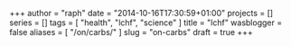 +++
author = "raph"
date = "2014-10-16T17:30:59+01:00"
projects = []
series = []
tags = [ "health", "lchf", "science" ]
title = "lchf"
wasblogger = false
aliases = [ "/on/carbs/" ]
slug = "on-carbs"
draft = true
+++


